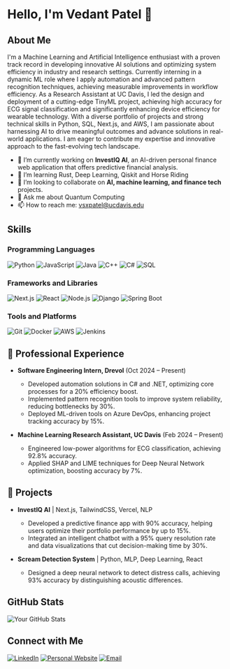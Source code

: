 # Hello, I'm Vedant Patel 👋

## About Me

I'm a Machine Learning and Artificial Intelligence enthusiast with a proven track record in developing innovative AI solutions and optimizing system efficiency in industry and research settings. Currently interning in a dynamic ML role where I apply automation and advanced pattern recognition techniques, achieving measurable improvements in workflow efficiency. As a Research Assistant at UC Davis, I led the design and deployment of a cutting-edge TinyML project, achieving high accuracy for ECG signal classification and significantly enhancing device efficiency for wearable technology. With a diverse portfolio of projects and strong technical skills in Python, SQL, Next.js, and AWS, I am passionate about harnessing AI to drive meaningful outcomes and advance solutions in real-world applications. I am eager to contribute my expertise and innovative approach to the fast-evolving tech landscape.

- 🔭 I’m currently working on **InvestIQ AI**, an AI-driven personal finance web application that offers predictive financial analysis.
- 🌱 I’m learning Rust, Deep Learning, Qiskit and Horse Riding
- 👯 I’m looking to collaborate on **AI, machine learning, and finance tech** projects.
- 💬 Ask me about Quantum Computing
- 📫 How to reach me: [vsxpatel@ucdavis.edu](mailto:vsxpatel@ucdavis.edu)
<!--  - ⚡ Fun fact: [An Interesting Fact About You] -->

## Skills

### Programming Languages

![Python](https://img.shields.io/badge/Python-3776AB?style=for-the-badge&logo=python&logoColor=white)
![JavaScript](https://img.shields.io/badge/JavaScript-F7DF1E?style=for-the-badge&logo=javascript&logoColor=black)
![Java](https://img.shields.io/badge/Java-007396?style=for-the-badge&logo=java&logoColor=white)
![C++](https://img.shields.io/badge/C++-00599C?style=for-the-badge&logo=c%2B%2B&logoColor=white)
![C#](https://img.shields.io/badge/C%23-239120?style=for-the-badge&logo=c-sharp&logoColor=white)
![SQL](https://img.shields.io/badge/SQL-4479A1?style=for-the-badge&logo=postgresql&logoColor=white)

### Frameworks and Libraries

![Next.js](https://img.shields.io/badge/Next.js-000000?style=for-the-badge&logo=next.js&logoColor=white)
![React](https://img.shields.io/badge/React-20232A?style=for-the-badge&logo=react&logoColor=61DAFB)
![Node.js](https://img.shields.io/badge/Node.js-339933?style=for-the-badge&logo=nodedotjs&logoColor=white)
![Django](https://img.shields.io/badge/Django-092E20?style=for-the-badge&logo=django&logoColor=white)
![Spring Boot](https://img.shields.io/badge/Spring%20Boot-6DB33F?style=for-the-badge&logo=springboot&logoColor=white)

### Tools and Platforms

![Git](https://img.shields.io/badge/Git-F05032?style=for-the-badge&logo=git&logoColor=white)
![Docker](https://img.shields.io/badge/Docker-2496ED?style=for-the-badge&logo=docker&logoColor=white)
![AWS](https://img.shields.io/badge/AWS-232F3E?style=for-the-badge&logo=amazonaws&logoColor=white)
![Jenkins](https://img.shields.io/badge/Jenkins-D24939?style=for-the-badge&logo=jenkins&logoColor=white)

## 💼 Professional Experience

- **Software Engineering Intern, Drevol** (Oct 2024 – Present)
  - Developed automation solutions in C# and .NET, optimizing core processes for a 20% efficiency boost.
  - Implemented pattern recognition tools to improve system reliability, reducing bottlenecks by 30%.
  - Deployed ML-driven tools on Azure DevOps, enhancing project tracking accuracy by 15%.

- **Machine Learning Research Assistant, UC Davis** (Feb 2024 – Present)
  - Engineered low-power algorithms for ECG classification, achieving 92.8% accuracy.
  - Applied SHAP and LIME techniques for Deep Neural Network optimization, boosting accuracy by 7%.

## 🚀 Projects

- **InvestIQ AI** | Next.js, TailwindCSS, Vercel, NLP
  - Developed a predictive finance app with 90% accuracy, helping users optimize their portfolio performance by up to 15%.
  - Integrated an intelligent chatbot with a 95% query resolution rate and data visualizations that cut decision-making time by 30%.

- **Scream Detection System** | Python, MLP, Deep Learning, React
  - Designed a deep neural network to detect distress calls, achieving 93% accuracy by distinguishing acoustic differences.
 
## GitHub Stats

![Your GitHub Stats](https://github-readme-stats.vercel.app/api?username=Programmer7129&show_icons=true&theme=radical)

## Connect with Me

[![LinkedIn](https://img.shields.io/badge/LinkedIn-0077B5?style=for-the-badge&logo=linkedin&logoColor=white)](https://www.linkedin.com/in/VedantPatel1033)
[![Personal Website](https://img.shields.io/badge/Website-000000?style=flat&logo=About.me&logoColor=white)](https://vedantpatel.vercel.app)
[![Email](https://img.shields.io/badge/Email-D14836?style=for-the-badge&logo=gmail&logoColor=white)](mailto:vsxpatel@ucdavis.edu)

<!---
Programmer7129/Programmer7129 is a ✨ special ✨ repository because its `README.md` (this file) appears on your GitHub profile.
You can click the Preview link to take a look at your changes.
--->
